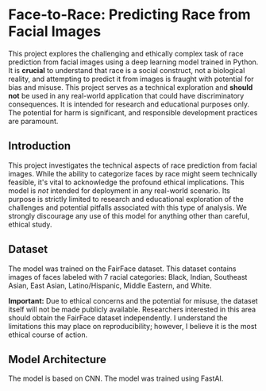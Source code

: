 # Face-to-Race: Predicting Race from Facial Images

This project explores the challenging and ethically complex task of race prediction from facial images using a deep learning model trained in Python. It is **crucial** to understand that race is a social construct, not a biological reality, and attempting to predict it from images is fraught with potential for bias and misuse.  This project serves as a technical exploration and **should not** be used in any real-world application that could have discriminatory consequences. It is intended for research and educational purposes only. The potential for harm is significant, and responsible development practices are paramount.

## Introduction

This project investigates the technical aspects of race prediction from facial images. While the ability to categorize faces by race might seem technically feasible, it's vital to acknowledge the profound ethical implications. This model is *not* intended for deployment in any real-world scenario. Its purpose is strictly limited to research and educational exploration of the challenges and potential pitfalls associated with this type of analysis.  We strongly discourage any use of this model for anything other than careful, ethical study.

## Dataset

The model was trained on the FairFace dataset. This dataset contains images of faces labeled with 7 racial categories: Black, Indian, Southeast Asian, East Asian, Latino/Hispanic, Middle Eastern, and White.

**Important:** Due to ethical concerns and the potential for misuse, the dataset itself will not be made publicly available. Researchers interested in this area should obtain the FairFace dataset independently. I understand the limitations this may place on reproducibility; however, I believe it is the most ethical course of action.

## Model Architecture

The model is based on CNN. The model was trained using FastAI.

